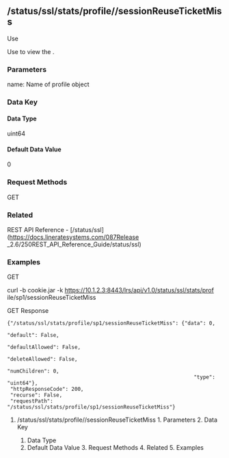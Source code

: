## /status/ssl/stats/profile/<name>/sessionReuseTicketMiss

Use

Use to view the .

### Parameters

name: Name of profile object

### Data Key

#### Data Type

uint64

#### Default Data Value

0

### Request Methods

GET

### Related

REST API Reference - [/status/ssl](https://docs.lineratesystems.com/087Release
_2.6/250REST_API_Reference_Guide/status/ssl)

### Examples

GET

curl -b cookie.jar -k https://10.1.2.3:8443/lrs/api/v1.0/status/ssl/stats/prof
ile/sp1/sessionReuseTicketMiss

GET Response

    
    {"/status/ssl/stats/profile/sp1/sessionReuseTicketMiss": {"data": 0,
                                                                 "default": False,
                                                                 "defaultAllowed": False,
                                                                 "deleteAllowed": False,
                                                                 "numChildren": 0,
                                                                 "type": "uint64"},
     "httpResponseCode": 200,
     "recurse": False,
     "requestPath": "/status/ssl/stats/profile/sp1/sessionReuseTicketMiss"}
    

  1. /status/ssl/stats/profile/<name>/sessionReuseTicketMiss
    1. Parameters
    2. Data Key
      1. Data Type
      2. Default Data Value
    3. Request Methods
    4. Related
    5. Examples

